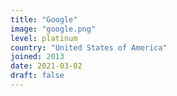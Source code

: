 ```yaml
---
title: "Google"
image: "google.png"
level: platinum
country: "United States of America"
joined: 2013
date: 2021-03-02
draft: false
---
```

